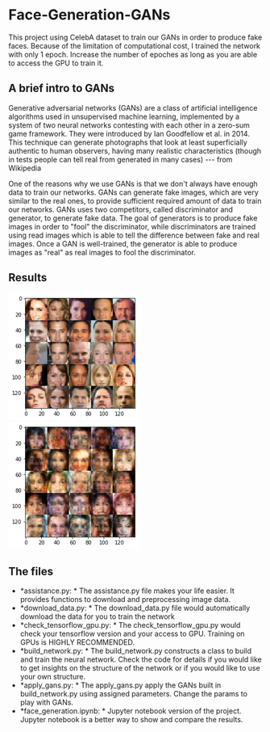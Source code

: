 # Face-Generation-GANs

This project using CelebA dataset to train our GANs in order to produce fake faces. Because of the limitation of computational cost, I trained the network with only 1 epoch. Increase the number of epoches as long as you are able to access the GPU to train it.

## A brief intro to GANs
Generative adversarial networks (GANs) are a class of artificial intelligence algorithms used in unsupervised machine learning, implemented by a system of two neural networks contesting with each other in a zero-sum game framework. They were introduced by Ian Goodfellow et al. in 2014. This technique can generate photographs that look at least superficially authentic to human observers, having many realistic characteristics (though in tests people can tell real from generated in many cases) --- from Wikipedia

One of the reasons why we use GANs is that we don't always have enough data to train our networks. GANs can generate fake images, which are very similar to the real ones, to provide sufficient required amount of data to train our networks. GANs uses two competitors, called discriminator and generator, to generate fake data. The goal of generators is to produce fake images in order to "fool" the discriminator, while discriminators are trained using read images which is able to tell the difference between fake and real images. Once a GAN is well-trained, the generator is able to produce images as "real" as real images to fool the discriminator.

## Results
![real faces in CelebA dataset](real_face.png)
![fake_faces generated by our GAN](fake_face.png)

## The files
* *assistance.py: * The assistance.py file makes your life easier. It provides functions to download and preprocessing image data.
* *download_data.py: * The download_data.py file would automatically download the data for you to train the network
* *check_tensorflow_gpu.py: * The check_tensorflow_gpu.py would check your tensorflow version and your access to GPU. Training on GPUs is HIGHLY RECOMMENDED.
* *build_network.py: * The build_network.py constructs a class to build and train the neural network. Check the code for details if you would like to get insights on the structure of the network or if you would like to use your own structure.
* *apply_gans.py: * The apply_gans.py apply the GANs built in build_network.py using assigned parameters. Change the params to play with GANs.
* *face_generation.ipynb: * Jupyter notebook version of the project. Jupyter notebook is a better way to show and compare the results.
